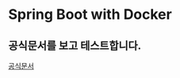 # Spring Boot with Docker

## 공식문서를 보고 테스트합니다.
[공식문서](https://spring.io/guides/gs/spring-boot-docker/)

